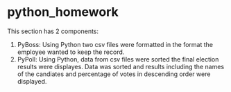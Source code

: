 # python_homework
This section has 2 components:
1. PyBoss:
Using Python two csv files were formatted in the format the employee wanted to keep the record.
2. PyPoll:
Using Python, data from csv files were sorted the final election results were displayes. Data was sorted and results including the names of the candiates and percentage of votes in descending order were displayed.
